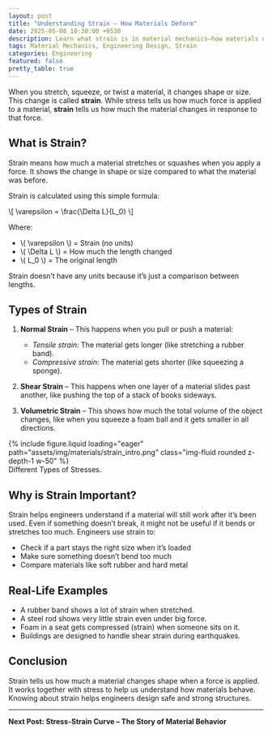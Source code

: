```yaml
---
layout: post
title: "Understanding Strain – How Materials Deform"
date: 2025-05-08 10:30:00 +0530
description: Learn what strain is in material mechanics—how materials deform under stress, types of strain, and why it's important in engineering design.
tags: Material Mechanics, Engineering Design, Strain
categories: Engineering
featured: false
pretty_table: true
---
```


When you stretch, squeeze, or twist a material, it changes shape or size. This change is called **strain**. While stress tells us how much force is applied to a material, **strain** tells us how much the material changes in response to that force.

## What is Strain?

Strain means how much a material stretches or squashes when you apply a force. It shows the change in shape or size compared to what the material was before.

Strain is calculated using this simple formula:

\\[ \\varepsilon = \\frac{\\Delta L}{L_0} \\]

Where:
- \\( \\varepsilon \\) = Strain (no units)  
- \\( \\Delta L \\) = How much the length changed  
- \\( L_0 \\) = The original length  

Strain doesn’t have any units because it’s just a comparison between lengths.

## Types of Strain

1. **Normal Strain** – This happens when you pull or push a material:
   - *Tensile strain*: The material gets longer (like stretching a rubber band).
   - *Compressive strain*: The material gets shorter (like squeezing a sponge).

2. **Shear Strain** – This happens when one layer of a material slides past another, like pushing the top of a stack of books sideways.

3. **Volumetric Strain** – This shows how much the total volume of the object changes, like when you squeeze a foam ball and it gets smaller in all directions.

<div class="row mt-3">
    <div class="text-center">
        {% include figure.liquid loading="eager" path="assets/img/materials/strain_intro.png" class="img-fluid rounded z-depth-1 w-50" %}
    </div>
</div>
<div class="caption">
    Different Types of Stresses.
</div>

## Why is Strain Important?

Strain helps engineers understand if a material will still work after it’s been used. Even if something doesn’t break, it might not be useful if it bends or stretches too much. Engineers use strain to:
- Check if a part stays the right size when it’s loaded
- Make sure something doesn’t bend too much
- Compare materials like soft rubber and hard metal

## Real-Life Examples

- A rubber band shows a lot of strain when stretched.
- A steel rod shows very little strain even under big force.
- Foam in a seat gets compressed (strain) when someone sits on it.
- Buildings are designed to handle shear strain during earthquakes.

## Conclusion

Strain tells us how much a material changes shape when a force is applied. It works together with stress to help us understand how materials behave. Knowing about strain helps engineers design safe and strong structures.

---

**Next Post: Stress-Strain Curve – The Story of Material Behavior**
